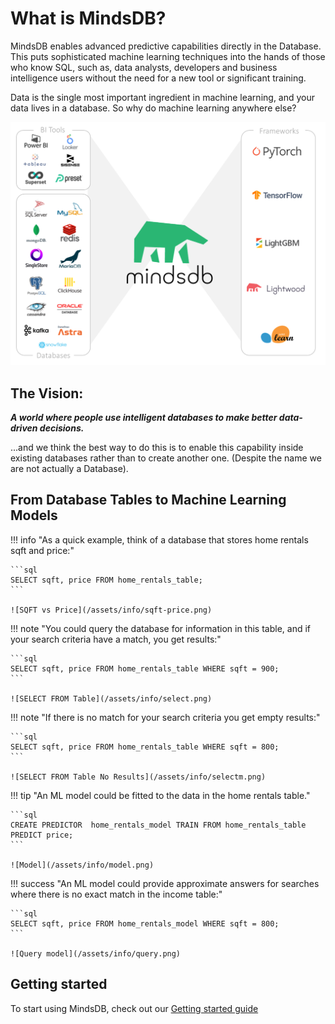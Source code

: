 # What is MindsDB?

MindsDB enables advanced predictive capabilities directly in the Database. This puts sophisticated machine learning techniques into the hands of those who know SQL, such as, data analysts, developers and business intelligence users without the need for a new tool or significant training. 

Data is the single most important ingredient in machine learning, and your data lives in a database. So why do machine learning anywhere else? 


![Machine Learning in Database using SQL](/assets/mdb_image.png)

## The Vision:

***A world where people use intelligent databases to make better data-driven decisions.***

...and we think the best way to do this is to enable this capability inside existing databases rather than to create another one. (Despite the name we are not actually a Database). 



## From Database Tables to Machine Learning Models

!!! info "As a quick example, think of a database that stores home rentals sqft and price:"

    ```sql
    SELECT sqft, price FROM home_rentals_table;
    ```

    ![SQFT vs Price](/assets/info/sqft-price.png)

!!! note "You could query the database for information in this table, and if your search criteria have a match, you get results:"
    

    ```sql
    SELECT sqft, price FROM home_rentals_table WHERE sqft = 900;
    ```

    ![SELECT FROM Table](/assets/info/select.png)

!!! note "If there is no match for your search criteria you get empty results:"

    ```sql
    SELECT sqft, price FROM home_rentals_table WHERE sqft = 800;
    ```

    ![SELECT FROM Table No Results](/assets/info/selectm.png)

!!! tip "An ML model could be fitted to the data in the home rentals table."

    ```sql
    CREATE PREDICTOR  home_rentals_model TRAIN FROM home_rentals_table PREDICT price;   
    ```

    ![Model](/assets/info/model.png)

!!! success "An ML model could provide approximate answers for searches where there is no exact match in the income table:"
    

    ```sql
    SELECT sqft, price FROM home_rentals_model WHERE sqft = 800;
    ```

    ![Query model](/assets/info/query.png)


## Getting started

To start using MindsDB, check out our [Getting started guide](/info)